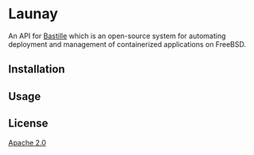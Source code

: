# Launay
An API for [Bastille](https://bastillebsd.org/) which is an open-source system for automating deployment and management of containerized applications on FreeBSD.

## Installation

## Usage

## License
[Apache 2.0](http://www.apache.org/licenses/)
